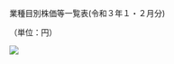 業種目別株価等一覧表(令和３年１・２月分)

（単位：円）

![](https://www.nta.go.jp/tmp/2aaf29fa-1045-47dc-8e85-a479a28cc22d/images/2776487bdbadd0451f579f7a0bb2d170e5b944e62d21fee92176ec20ac4c07da.jpg)